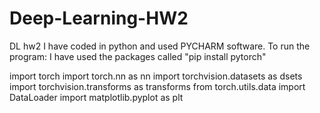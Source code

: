 # Deep-Learning-HW2
DL hw2
I have coded in python and used PYCHARM software. To run the program: I have used the packages called 
"pip install pytorch"


import torch
import torch.nn as nn
import torchvision.datasets as dsets
import torchvision.transforms as transforms
from torch.utils.data import DataLoader
import matplotlib.pyplot as plt




